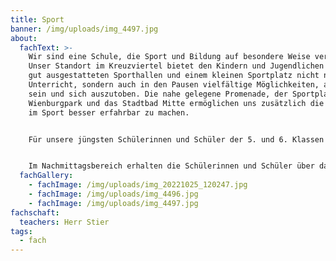 ```yaml
---
title: Sport
banner: /img/uploads/img_4497.jpg
about:
  fachText: >-
    Wir sind eine Schule, die Sport und Bildung auf besondere Weise verbindet.
    Unser Standort im Kreuzviertel bietet den Kindern und Jugendlichen mit zwei
    gut ausgestatteten Sporthallen und einem kleinen Sportplatz nicht nur im
    Unterricht, sondern auch in den Pausen vielfältige Möglichkeiten, aktiv zu
    sein und sich auszutoben. Die nahe gelegene Promenade, der Sportplatz am
    Wienburgpark und das Stadtbad Mitte ermöglichen uns zusätzlich die Vielfalt
    im Sport besser erfahrbar zu machen.  


    Für unsere jüngsten Schülerinnen und Schüler der 5. und 6. Klassen organisieren wir zusätzlich jedes Jahr ein besonderes Highlight: das Nikolaus-Turnier im Völkerball. Ein fröhlicher Wettkampf, der den Teamgeist stärkt und für strahlende Gesichter sorgt. 


    Im Nachmittagsbereich erhalten die Schülerinnen und Schüler über das AG-Angebot die Möglichkeit Sportarten vertieft zu betreiben oder neue Sportarten kennen zu lernen. Schülerinnen und Schüler, die mehr Verantwortung im Schulsport übernehmen möchten, können sich zu Sporthelfern ausbilden lassen. Zudem führt die Fachschaft Sport einmal im Jahr die Woche der Wiederbelebung durch, in deren Rahmen Erste Hilfe praktisch und theoretisch gelernt und aufgefrischt wird. Einen Höhepunkt bildet darüber hinaus das jährliche stattfindende (Spiele-)Sportfest, bei dem alle Schülerinnen und Schüler zusammen Sport treiben können.
  fachGallery:
    - fachImage: /img/uploads/img_20221025_120247.jpg
    - fachImage: /img/uploads/img_4496.jpg
    - fachImage: /img/uploads/img_4497.jpg
fachschaft:
  teachers: Herr Stier
tags:
  - fach
---
```


